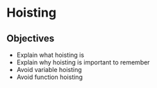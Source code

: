 # Hoisting

## Objectives
+ Explain what hoisting is
+ Explain why hoisting is important to remember
+ Avoid variable hoisting
+ Avoid function hoisting